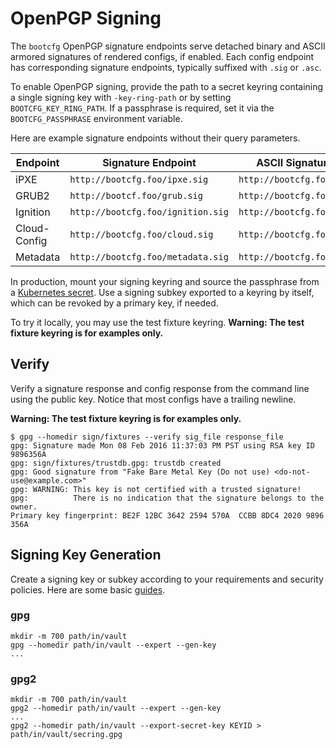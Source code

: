 
# OpenPGP Signing

The `bootcfg` OpenPGP signature endpoints serve detached binary and ASCII armored signatures of rendered configs, if enabled. Each config endpoint has corresponding signature endpoints, typically suffixed with `.sig` or `.asc`.

To enable OpenPGP signing, provide the path to a secret keyring containing a single signing key with `-key-ring-path` or by setting `BOOTCFG_KEY_RING_PATH`. If a passphrase is required, set it via the `BOOTCFG_PASSPHRASE` environment variable.

Here are example signature endpoints without their query parameters.

| Endpoint   | Signature Endpoint | ASCII Signature Endpoint |
|------------|--------------------|-------------------------|
| iPXE       | `http://bootcfg.foo/ipxe.sig` | `http://bootcfg.foo/ipxe.asc` |
| GRUB2      | `http://bootcf.foo/grub.sig` | `http://bootcfg.foo/grub.asc` |
| Ignition   | `http://bootcfg.foo/ignition.sig` | `http://bootcfg.foo/ignition.asc` |
| Cloud-Config | `http://bootcfg.foo/cloud.sig` | `http://bootcfg.foo/cloud.asc` |
| Metadata   | `http://bootcfg.foo/metadata.sig` | `http://bootcfg.foo/metadata.asc` |

In production, mount your signing keyring and source the passphrase from a [Kubernetes secret](http://kubernetes.io/v1.1/docs/user-guide/secrets.html). Use a signing subkey exported to a keyring by itself, which can be revoked by a primary key, if needed.

To try it locally, you may use the test fixture keyring. **Warning: The test fixture keyring is for examples only.**

## Verify

Verify a signature response and config response from the command line using the public key. Notice that most configs have a trailing newline.

**Warning: The test fixture keyring is for examples only.**

    $ gpg --homedir sign/fixtures --verify sig_file response_file
    gpg: Signature made Mon 08 Feb 2016 11:37:03 PM PST using RSA key ID 9896356A
    gpg: sign/fixtures/trustdb.gpg: trustdb created
    gpg: Good signature from "Fake Bare Metal Key (Do not use) <do-not-use@example.com>"
    gpg: WARNING: This key is not certified with a trusted signature!
    gpg:          There is no indication that the signature belongs to the owner.
    Primary key fingerprint: BE2F 12BC 3642 2594 570A  CCBB 8DC4 2020 9896 356A

## Signing Key Generation

Create a signing key or subkey according to your requirements and security policies. Here are some basic [guides](https://coreos.com/rkt/docs/latest/signing-and-verification-guide.html).

### gpg

    mkdir -m 700 path/in/vault
    gpg --homedir path/in/vault --expert --gen-key
    ...

### gpg2

    mkdir -m 700 path/in/vault
    gpg2 --homedir path/in/vault --expert --gen-key
    ...
    gpg2 --homedir path/in/vault --export-secret-key KEYID > path/in/vault/secring.gpg

